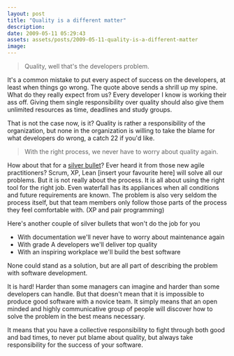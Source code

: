 ```yaml
---
layout: post
title: "Quality is a different matter"
description:
date: 2009-05-11 05:29:43
assets: assets/posts/2009-05-11-quality-is-a-different-matter
image: 
---
```


> Quality, well that's the developers problem.

It's a common mistake to put every aspect of success on the developers, at least when things go wrong. The quote above sends a shrill up my spine. What do they really expect from us? Every developer I know is working their ass off. Giving them single responsibility over quality should also give them unlimited resources as time, deadlines and study groups.

That is not the case now, is it? Quality is rather a responsibility of the organization, but none in the organization is willing to take the blame for what developers do wrong, a catch 22 if you'd like.

> With the right process, we never have to worry about quality again.

How about that for a [silver bullet](http://en.wikipedia.org/wiki/No_Silver_Bullet)? Ever heard it from those new agile practitioners? Scrum, XP, Lean [insert your favourite here] will solve all our problems. But it is not really about the process. It is all about using the right tool for the right job. Even waterfall has its appliances when all conditions and future requirements are known. The problem is also very seldom the process itself, but that team members only follow those parts of the process they feel comfortable with. (XP and pair programming)

Here's another couple of silver bullets that won't do the job for you
 
* With documentation we'll never have to worry about maintenance again
* With grade A developers we'll deliver top quality
* With an inspiring workplace we'll build the best software

None could stand as a solution, but are all part of describing the problem with software development.

It is hard! Harder than some managers can imagine and harder than some developers can handle. But that doesn't mean that it is impossible to produce good software with a novice team. It simply means that an open minded and highly communicative group of people will discover how to solve the problem in the best means necessary.

It means that you have a collective responsibility to fight through both good and bad times, to never put blame about quality, but always take responsibility for the success of your software.
